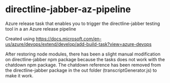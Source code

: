 # directline-jabber-az-pipeline
Azure release task that enables you to trigger the directline-jabber testing tool in a an Azure release pipeline

Created using https://docs.microsoft.com/en-us/azure/devops/extend/develop/add-build-task?view=azure-devops

After restoring node modules, there has been a slight manual modification on directline-jabber npm package because the tasks does not work with the chatdown npm package.
The chatdown reference has been removed from the directline-jabber package in the out folder (transcriptGenerator.js) to make it work.